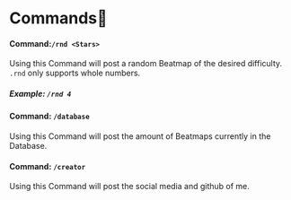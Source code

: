 # Commands💬
#### Command:`/rnd <Stars>`
Using this Command will post a random Beatmap of the desired difficulty.  
`.rnd` only supports whole numbers.
##### Example: `/rnd 4`

#### Command: `/database`
Using this Command will post the amount of Beatmaps currently in the Database.

#### Command: `/creator`
Using this Command will post the social media and github of me.
